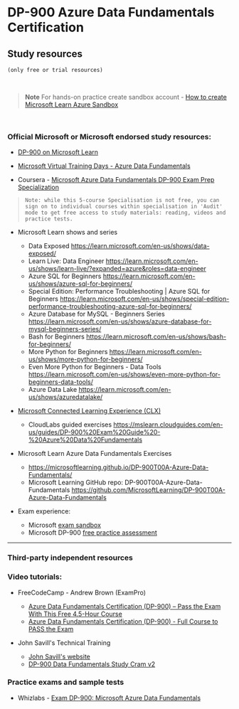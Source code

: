# DP-900 Azure Data Fundamentals Certification 

## Study resources
`(only free or trial resources)`

<br>

> **Note**
> For hands-on practice create sandbox account -
> [How to create Microsoft Learn Azure Sandbox ](https://github.com/teator/Microsoft-Certifications/tree/main#guide-on-how-to-create-microsoft-learn-azure-sandbox-account)


<br>


### Official Microsoft or Microsoft endorsed study resources:
 
 - [DP-900 on Microsoft Learn](https://learn.microsoft.com/en-gb/training/courses/dp-900t00)
 
 - [Microsoft Virtual Training Days - Azure Data Fundamentals](https://events.microsoft.com/en-us/mvtd?language=English&clientTimeZone=1&scenario=Microsoft%20Azure%20Virtual%20Training%20Day:%20Data%20Fundamentals)
 
 - Coursera - [Microsoft Azure Data Fundamentals DP-900 Exam Prep Specialization](https://www.coursera.org/specializations/microsoft-azure-dp-900-data-fundamentals) 
>  `Note: while this 5-course Specialisation is not free, you can sign on to individual courses within specialisation in 'Audit' mode to get free access to study materials: reading, videos and practice tests.`

 - Microsoft Learn shows and series
   - Data Exposed  https://learn.microsoft.com/en-us/shows/data-exposed/
   - Learn Live: Data Engineer  https://learn.microsoft.com/en-us/shows/learn-live/?expanded=azure&roles=data-engineer
   - Azure SQL for Beginners  https://learn.microsoft.com/en-us/shows/azure-sql-for-beginners/
   - Special Edition: Performance Troubleshooting | Azure SQL for Beginners  https://learn.microsoft.com/en-us/shows/special-edition-performance-troubleshooting-azure-sql-for-beginners/
   - Azure Database for MySQL - Beginners Series  https://learn.microsoft.com/en-us/shows/azure-database-for-mysql-beginners-series/
   - Bash for Beginners  https://learn.microsoft.com/en-us/shows/bash-for-beginners/
   - More Python for Beginners  https://learn.microsoft.com/en-us/shows/more-python-for-beginners/
   - Even More Python for Beginners - Data Tools  https://learn.microsoft.com/en-us/shows/even-more-python-for-beginners-data-tools/
   - Azure Data Lake  https://learn.microsoft.com/en-us/shows/azuredatalake/
 
 - [Microsoft Connected Learning Experience (CLX)](https://clx.cloudevents.ai/events/39366311-ad15-4b90-9364-0252213842fa/my-tracks)
   - CloudLabs guided exercises  https://mslearn.cloudguides.com/en-us/guides/DP-900%20Exam%20Guide%20-%20Azure%20Data%20Fundamentals

 - Microsoft Learn Azure Data Fundamentals Exercises
   - https://microsoftlearning.github.io/DP-900T00A-Azure-Data-Fundamentals/
   - Microsoft Learning GitHub repo: DP-900T00A-Azure-Data-Fundamentals  https://github.com/MicrosoftLearning/DP-900T00A-Azure-Data-Fundamentals

 - Exam experience:
   - Microsoft  [exam sandbox](https://aka.ms/examdemo)
   - Microsoft DP-900 [free practice assessment](https://learn.microsoft.com/credentials/certifications/exams/dp-900/practice/assessment?assessment-type=practice&assessmentId=24)

---
### Third-party independent resources
### Video tutorials:

 - FreeCodeCamp - Andrew Brown (ExamPro)
   - [Azure Data Fundamentals Certification (DP-900) – Pass the Exam With This Free 4.5-Hour Course](https://www.freecodecamp.org/news/azure-data-fundamentals-certification-dp-900-pass-the-exam-with-this-free-4-5-hour-course/)
   - [Azure Data Fundamentals Certification (DP-900) - Full Course to PASS the Exam](https://www.youtube.com/watch?v=P3qmqUZJ7l0)

 - John Savill's Technical Training
   - [John Savill's website](https://learn.onboardtoazure.com/)
   - [DP-900 Data Fundamentals Study Cram v2](https://www.youtube.com/watch?v=0gtpasITVnk)



### Practice exams and sample tests
			
 - Whizlabs - [Exam DP-900: Microsoft Azure Data Fundamentals](https://www.whizlabs.com/microsoft-azure-certification-dp-900/)


